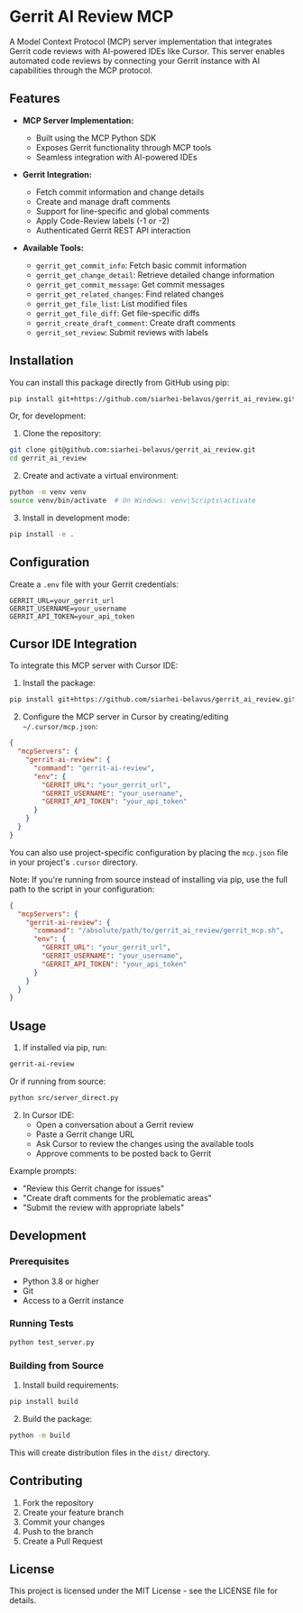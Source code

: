 # Gerrit AI Review MCP

A Model Context Protocol (MCP) server implementation that integrates Gerrit code reviews with AI-powered IDEs like Cursor. This server enables automated code reviews by connecting your Gerrit instance with AI capabilities through the MCP protocol.

## Features

- **MCP Server Implementation:**
  - Built using the MCP Python SDK
  - Exposes Gerrit functionality through MCP tools
  - Seamless integration with AI-powered IDEs

- **Gerrit Integration:**
  - Fetch commit information and change details
  - Create and manage draft comments
  - Support for line-specific and global comments
  - Apply Code-Review labels (-1 or -2)
  - Authenticated Gerrit REST API interaction

- **Available Tools:**
  - `gerrit_get_commit_info`: Fetch basic commit information
  - `gerrit_get_change_detail`: Retrieve detailed change information
  - `gerrit_get_commit_message`: Get commit messages
  - `gerrit_get_related_changes`: Find related changes
  - `gerrit_get_file_list`: List modified files
  - `gerrit_get_file_diff`: Get file-specific diffs
  - `gerrit_create_draft_comment`: Create draft comments
  - `gerrit_set_review`: Submit reviews with labels

## Installation

You can install this package directly from GitHub using pip:

```bash
pip install git+https://github.com/siarhei-belavus/gerrit_ai_review.git
```

Or, for development:

1. Clone the repository:
```bash
git clone git@github.com:siarhei-belavus/gerrit_ai_review.git
cd gerrit_ai_review
```

2. Create and activate a virtual environment:
```bash
python -m venv venv
source venv/bin/activate  # On Windows: venv\Scripts\activate
```

3. Install in development mode:
```bash
pip install -e .
```

## Configuration

Create a `.env` file with your Gerrit credentials:
```
GERRIT_URL=your_gerrit_url
GERRIT_USERNAME=your_username
GERRIT_API_TOKEN=your_api_token
```

## Cursor IDE Integration

To integrate this MCP server with Cursor IDE:

1. Install the package:
```bash
pip install git+https://github.com/siarhei-belavus/gerrit_ai_review.git
```

2. Configure the MCP server in Cursor by creating/editing `~/.cursor/mcp.json`:
```json
{
  "mcpServers": {
    "gerrit-ai-review": {
      "command": "gerrit-ai-review",
      "env": {
        "GERRIT_URL": "your_gerrit_url",
        "GERRIT_USERNAME": "your_username",
        "GERRIT_API_TOKEN": "your_api_token"
      }
    }
  }
}
```

You can also use project-specific configuration by placing the `mcp.json` file in your project's `.cursor` directory.

Note: If you're running from source instead of installing via pip, use the full path to the script in your configuration:
```json
{
  "mcpServers": {
    "gerrit-ai-review": {
      "command": "/absolute/path/to/gerrit_ai_review/gerrit_mcp.sh",
      "env": {
        "GERRIT_URL": "your_gerrit_url",
        "GERRIT_USERNAME": "your_username",
        "GERRIT_API_TOKEN": "your_api_token"
      }
    }
  }
}
```

## Usage

1. If installed via pip, run:
```bash
gerrit-ai-review
```

Or if running from source:
```bash
python src/server_direct.py
```

2. In Cursor IDE:
   - Open a conversation about a Gerrit review
   - Paste a Gerrit change URL
   - Ask Cursor to review the changes using the available tools
   - Approve comments to be posted back to Gerrit

Example prompts:
- "Review this Gerrit change for issues"
- "Create draft comments for the problematic areas"
- "Submit the review with appropriate labels"

## Development

### Prerequisites

- Python 3.8 or higher
- Git
- Access to a Gerrit instance

### Running Tests

```bash
python test_server.py
```

### Building from Source

1. Install build requirements:
```bash
pip install build
```

2. Build the package:
```bash
python -m build
```

This will create distribution files in the `dist/` directory.

## Contributing

1. Fork the repository
2. Create your feature branch
3. Commit your changes
4. Push to the branch
5. Create a Pull Request

## License

This project is licensed under the MIT License - see the LICENSE file for details.